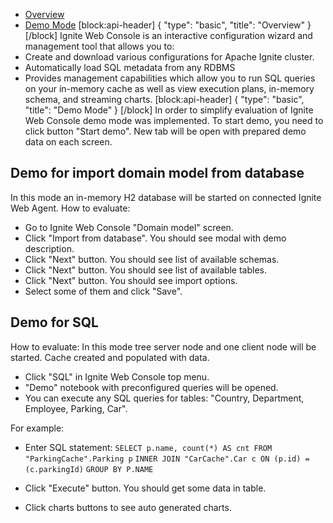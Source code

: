 * [Overview](#overview)
* [Demo Mode](#demo-mode)
[block:api-header]
{
  "type": "basic",
  "title": "Overview"
}
[/block]
Ignite Web Console is an interactive configuration wizard and management tool that allows you to:
* Create and download various configurations for Apache Ignite cluster.
* Automatically load SQL metadata from any RDBMS
* Provides management capabilities which allow you to run SQL queries
 on your in-memory cache as well as view execution plans, in-memory schema, and streaming charts.
[block:api-header]
{
  "type": "basic",
  "title": "Demo Mode"
}
[/block]
In order to simplify evaluation of Ignite Web Console demo mode was implemented.
To start demo, you need to click button "Start demo". New tab will be open with prepared demo data on each screen.

## Demo for import domain model from database
In this mode an in-memory H2 database will be started on connected Ignite Web Agent.
How to evaluate:
  * Go to Ignite Web Console "Domain model" screen.
  * Click "Import from database". You should see modal with demo description.
  * Click "Next" button. You should see list of available schemas.
  * Click "Next" button. You should see list of available tables.
  * Click "Next" button. You should see import options.
  * Select some of them and click "Save".

## Demo for SQL
How to evaluate:
In this mode tree server node and one client node will be started. Cache created and populated with data.
 * Click "SQL" in Ignite Web Console top menu.
 * "Demo" notebook with preconfigured queries will be opened.
 * You can execute any SQL queries for tables: "Country, Department, Employee, Parking, Car".

For example:
 * Enter SQL statement:
`SELECT p.name, count(*) AS cnt FROM "ParkingCache".Parking p`
`INNER JOIN "CarCache".Car c ON (p.id) = (c.parkingId)`
`GROUP BY P.NAME`

 * Click "Execute" button. You should get some data in table.
 * Click charts buttons to see auto generated charts.
